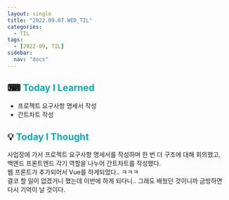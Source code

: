 ```yaml
---
layout: single
title: "2022.09.07.WED_TIL"
categories:
  - TIL
tags:
  - [2022-09, TIL]
sidebar:
  nav: "docs"
---
```


## ⌨ <a style="color:#00adb5">Today I Learned</a>

- 프로젝트 요구사항 명세서 작성
- 간트차트 작성

## 💡 <a style="color:#00adb5">Today I Thought</a>

사업장에 가서 프로젝트 요구사항 명세서를 작성하며 한 번 더 구조에 대해 회의했고,<br>
백엔드 프론트엔드 각기 역할을 나누어 간트차트를 작성했다.<br>
웹 프론트가 추가되어서 Vue를 하게되었다.. ㅋㅋㅋ<br>
결코 할 일이 없겠거니 했는데 이번에 하게 되다니.. 그래도 배웠던 것이니까 금방하면 다시 기억이 날 것이다.<br>
